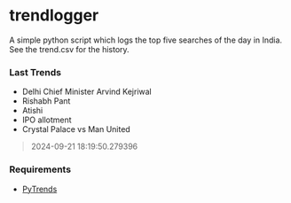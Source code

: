 # trendlogger
A simple python script which logs the top five searches of the day in India.<br>See the trend.csv for the history.<br>

<!-- Last Trends -->
### Last Trends
* Delhi Chief Minister Arvind Kejriwal
* Rishabh Pant
* Atishi
* IPO allotment
* Crystal Palace vs Man United
> 2024-09-21 18:19:50.279396

<!-- Requirements -->
### Requirements
* [PyTrends](https://github.com/dreyco676/pytrends)
